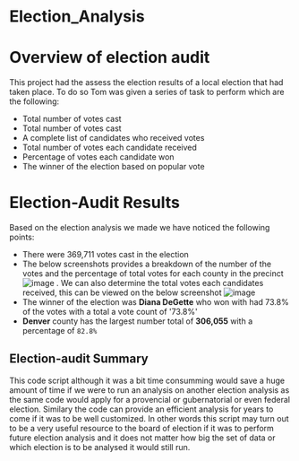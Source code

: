 # Election_Analysis
# Overview of election audit
This project had the assess the election results of a local election that had taken place.
To do so Tom was given a series of task to perform which are the following:
- Total number of votes cast
- Total number of votes cast
- A complete list of candidates who received votes
- Total number of votes each candidate received
- Percentage of votes each candidate won
- The winner of the election based on popular vote

# Election-Audit Results
Based on the election analysis we made we have noticed the following points:
- There were 369,711 votes cast in the election
- The below screenshots provides a breakdown of the number of the votes and the percentage of total votes for each county in the precinct 
![image](https://user-images.githubusercontent.com/99924850/159186254-9eeb129a-930f-4f59-90d2-eebe7a4db216.png)
. We can also determine the total votes each candidates received, this can be viewed on the below screenshot
![image](https://user-images.githubusercontent.com/99924850/159186390-0d92b877-e21c-40ac-948a-61a5103b55e8.png)
- The winner of the election was **Diana DeGette** who won with had 73.8% of the votes with a total a vote count of '73.8%'
- **Denver** county has the largest number total of **306,055** with a percentage of `82.8%`  
## Election-audit Summary
This code script although it was a bit time consumming would save a huge amount of time if we were to run an analysis on another election analysis as the same code would apply for a provencial or gubernatorial or even federal election.
Similary the code can provide an efficient analysis for years to come if it was to be well customized.
In other words this script may turn out to be a very useful resource to the board of election if it was to perform future election analysis and it does not matter how big the set of data or which election is to be analysed it would still run.
